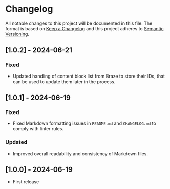 <!-- markdownlint-disable MD024 -->

# Changelog

All notable changes to this project will be documented in this file. The format
is based on [Keep a Changelog](http://keepachangelog.com/) and this project
adheres to [Semantic Versioning](http://semver.org/).

## [1.0.2] - 2024-06-21

### Fixed

- Updated handling of content block list from Braze to store their IDs, that can
  be used to update them later in the process.

## [1.0.1] - 2024-06-19

### Fixed

- Fixed Markdown formatting issues in `README.md` and `CHANGELOG.md` to comply
  with linter rules.

### Updated

- Improved overall readability and consistency of Markdown files.

## [1.0.0] - 2024-06-19

- First release

